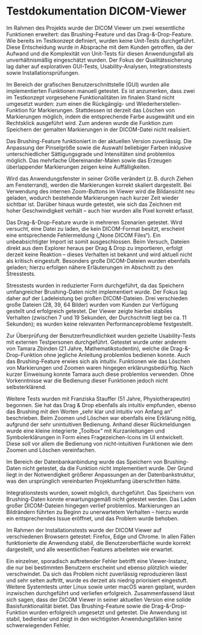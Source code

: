 # Testdokumentation DICOM-Viewer

Im Rahmen des Projekts wurde der DICOM Viewer um zwei wesentliche Funktionen erweitert: das Brushing-Feature und das Drag-&-Drop-Feature. Wie bereits im Testkonzept definiert, wurden keine Unit-Tests durchgeführt. Diese Entscheidung wurde in Absprache mit dem Kunden getroffen, da der Aufwand und die Komplexität von Unit-Tests für diesen Anwendungsfall als unverhältnismäßig eingeschätzt wurden. Der Fokus der Qualitätssicherung lag daher auf explorativen GUI-Tests, Usability-Analysen, Integrationstests sowie Installationsprüfungen.

Im Bereich der grafischen Benutzerschnittstelle (GUI) wurden alle implementierten Funktionen manuell getestet. Es ist anzumerken, dass zwei im Testkonzept vorgesehene Funktionalitäten im finalen Stand nicht umgesetzt wurden: zum einen die Rückgängig- und Wiederherstellen-Funktion für Markierungen. Stattdessen ist derzeit das Löschen von Markierungen möglich, indem die entsprechende Farbe ausgewählt und ein Rechtsklick ausgeführt wird. Zum anderen wurde die Funktion zum Speichern der gemalten Markierungen in der DICOM-Datei nicht realisiert.

Das Brushing-Feature funktioniert in der aktuellen Version zuverlässig. Die Anpassung der Pinselgröße sowie die Auswahl beliebiger Farben inklusive unterschiedlicher Sättigungsgrade und Intensitäten sind problemlos möglich. Das mehrfache Übereinander-Malen sowie das Erzeugen überlappender Markierungen zeigen keine Auffälligkeiten.

Wird das Anwendungsfenster in seiner Größe verändert (z. B. durch Ziehen am Fensterrand), werden die Markierungen korrekt skaliert dargestellt. Bei Verwendung des internen Zoom-Buttons im Viewer wird die Bildansicht neu geladen, wodurch bestehende Markierungen nach kurzer Zeit wieder sichtbar ist. Darüber hinaus wurde getestet, wie sich das Zeichnen mit hoher Geschwindigkeit verhält – auch hier wurden alle Pixel korrekt erfasst. 

Das Drag-&-Drop-Feature wurde in mehreren Szenarien getestet. Wird versucht, eine Datei zu laden, die kein DICOM-Format besitzt, erscheint eine entsprechende Fehlermeldung („None DICOM Files“). Ein unbeabsichtigter Import ist somit ausgeschlossen. Beim Versuch, Dateien direkt aus dem Explorer heraus per Drag & Drop zu importieren, erfolgt derzeit keine Reaktion – dieses Verhalten ist bekannt und wird aktuell nicht als kritisch eingestuft. Besonders große DICOM-Dateien wurden ebenfalls geladen; hierzu erfolgen nähere Erläuterungen im Abschnitt zu den Stresstests.

Stresstests wurden in reduzierter Form durchgeführt, da das Speichern umfangreicher Brushing-Daten nicht implementiert wurde. Der Fokus lag daher auf der Ladeleistung bei großen DICOM-Dateien. Drei verschieden große Dateien (28, 39, 64 Bilder) wurden vom Kunden zur Verfügung gestellt und erfolgreich getestet. Der Viewer zeigte hierbei stabiles Verhalten (zwischen 7 und 19 Sekunden, der Durchschnitt liegt bei ca. 11 Sekunden); es wurden keine relevanten Performanceprobleme festgestellt.

Zur Überprüfung der Benutzerfreundlichkeit wurden gezielte Usability-Tests mit externen Testpersonen durchgeführt. Getestet wurde unter anderem von Tamara Zbinden (21 Jahre, Mathematikstudentin), welche die Drag-&-Drop-Funktion ohne jegliche Anleitung problemlos bedienen konnte. Auch das Brushing-Feature erwies sich als intuitiv. Funktionen wie das Löschen von Markierungen und Zoomen waren hingegen erklärungsbedürftig. Nach kurzer Einweisung konnte Tamara auch diese problemlos verwenden. Ohne Vorkenntnisse war die Bedienung dieser Funktionen jedoch nicht selbsterklärend.

Weitere Tests wurden mit Franziska Stauffer (51 Jahre, Physiotherapeutin) begonnen. Sie hat das Drag & Drop ebenfalls als intuitiv empfunden, ebenso das Brushing mit den Worten „sehr klar und intuitiv von Anfang an“ beschrieben. Beim Zoomen und Löschen war ebenfalls eine Erklärung nötig, aufgrund der sehr unintuitiven Bedienung. Anhand dieser Rückmeldungen wurde eine kleine integrierte „Toolbox“ mit Kurzanleitungen und Symbolerklärungen in Form eines Fragezeichen-Icons im UI entwickelt. Diese soll vor allem die Bedienung von nicht-intuitiven Funktionen wie dem Zoomen und Löschen vereinfachen.

Im Bereich der Datenbankanbindung wurde das Speichern von Brushing-Daten nicht getestet, da die Funktion nicht implementiert wurde. Der Grund liegt in der Notwendigkeit größerer Anpassungen an der Datenbankstruktur, was den ursprünglich vereinbarten Projektumfang überschritten hätte.

Integrationstests wurden, soweit möglich, durchgeführt. Das Speichern von Brushing-Daten konnte erwartungsgemäß nicht getestet werden. Das Laden großer DICOM-Dateien hingegen verlief problemlos. Markierungen an Bildrändern führten zu Beginn zu unerwartetem Verhalten – hierzu wurde ein entsprechendes Issue eröffnet, und das Problem wurde behoben.

Im Rahmen der Installationstests wurde der DICOM Viewer auf verschiedenen Browsern getestet: Firefox, Edge und Chrome. In allen Fällen funktionierte die Anwendung stabil, die Benutzeroberfläche wurde korrekt dargestellt, und alle wesentlichen Features arbeiteten wie erwartet.

Ein einzelner, sporadisch auftretender Fehler betrifft eine Viewer-Instanz, die nur bei bestimmten Benutzern erscheint und ebenso plötzlich wieder verschwindet. Da sich das Problem nicht zuverlässig reproduzieren lässt und sehr selten auftritt, wurde es derzeit als niedrig priorisiert eingestuft.
Weitere Systemtests unter Linux sowie unter macOS waren geplant, wurden inzwischen durchgeführt und verliefen erfolgreich.
Zusammenfassend lässt sich sagen, dass der DICOM Viewer in seiner aktuellen Version eine solide Basisfunktionalität bietet. Das Brushing-Feature sowie die Drag-&-Drop-Funktion wurden erfolgreich umgesetzt und getestet. Die Anwendung ist stabil, bedienbar und zeigt in den wichtigsten Anwendungsfällen keine schwerwiegenden Fehler.

